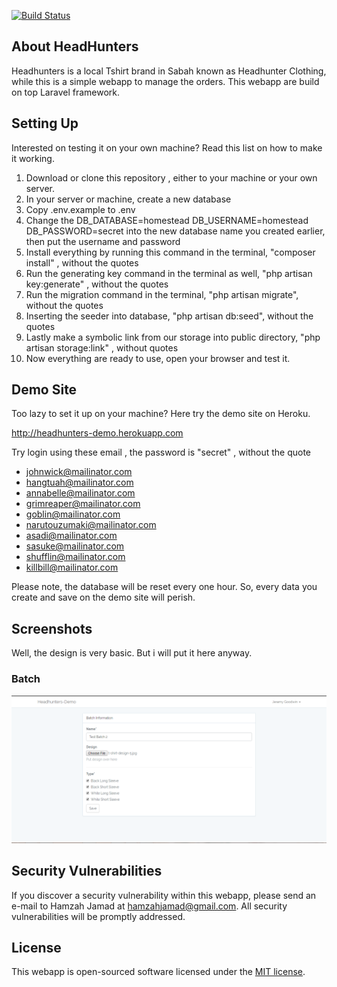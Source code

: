 [![Build Status](https://travis-ci.org/hamzahjamad/headhunters.svg?branch=master)](https://travis-ci.org/hamzahjamad/headhunters)

## About HeadHunters

Headhunters is a local Tshirt brand in Sabah known as Headhunter Clothing, while this is a simple webapp to manage the orders. This webapp are build on top Laravel framework. 

## Setting Up

Interested on testing it on your own machine? Read this list on how to make it working.

1. Download or clone this repository , either to your machine or your own server.
1. In your server or machine, create a new database
1. Copy .env.example to .env
1. Change the DB_DATABASE=homestead DB_USERNAME=homestead DB_PASSWORD=secret into the new database name you created earlier, then put the username and password
1. Install everything by running this command in the terminal, "composer install" , without the quotes
1. Run the generating key command in the terminal as well, "php artisan key:generate" , without the quotes
1. Run the migration command in the terminal, "php artisan migrate", without the quotes
1. Inserting the seeder into database, "php artisan db:seed", without the quotes
1. Lastly make a symbolic link from our storage into public directory, "php artisan storage:link" , without quotes
1. Now everything are ready to use, open your browser and test it.

## Demo Site

Too lazy to set it up on your machine? Here try the demo site on Heroku.

http://headhunters-demo.herokuapp.com

Try login using these email , the password is "secret" , without the quote
* johnwick@mailinator.com
* hangtuah@mailinator.com
* annabelle@mailinator.com
* grimreaper@mailinator.com
* goblin@mailinator.com
* narutouzumaki@mailinator.com
* asadi@mailinator.com
* sasuke@mailinator.com
* shufflin@mailinator.com
* killbill@mailinator.com

Please note, the database will be reset every one hour. So, every data you create and save on the demo site will perish.


## Screenshots

Well, the design is very basic. But i will put it here anyway.

### Batch
![Alt text](public/images/headhunter-create-batch.png?raw=true "Title")


## Security Vulnerabilities

If you discover a security vulnerability within this webapp, please send an e-mail to Hamzah Jamad at hamzahjamad@gmail.com. All security vulnerabilities will be promptly addressed.

## License

This webapp is open-sourced software licensed under the [MIT license](http://opensource.org/licenses/MIT).

